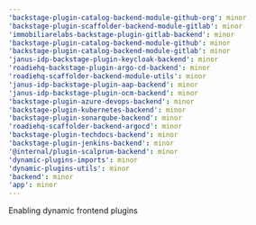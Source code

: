 ```yaml
---
'backstage-plugin-catalog-backend-module-github-org': minor
'backstage-plugin-scaffolder-backend-module-gitlab': minor
'immobiliarelabs-backstage-plugin-gitlab-backend': minor
'backstage-plugin-catalog-backend-module-github': minor
'backstage-plugin-catalog-backend-module-gitlab': minor
'janus-idp-backstage-plugin-keycloak-backend': minor
'roadiehq-backstage-plugin-argo-cd-backend': minor
'roadiehq-scaffolder-backend-module-utils': minor
'janus-idp-backstage-plugin-aap-backend': minor
'janus-idp-backstage-plugin-ocm-backend': minor
'backstage-plugin-azure-devops-backend': minor
'backstage-plugin-kubernetes-backend': minor
'backstage-plugin-sonarqube-backend': minor
'roadiehq-scaffolder-backend-argocd': minor
'backstage-plugin-techdocs-backend': minor
'backstage-plugin-jenkins-backend': minor
'@internal/plugin-scalprum-backend': minor
'dynamic-plugins-imports': minor
'dynamic-plugins-utils': minor
'backend': minor
'app': minor
---
```


Enabling dynamic frontend plugins
